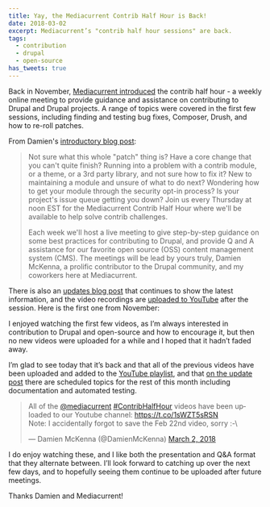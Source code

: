 ```yaml
---
title: Yay, the Mediacurrent Contrib Half Hour is Back!
date: 2018-03-02
excerpt: Mediacurrent’s "contrib half hour sessions" are back.
tags:
  - contribution
  - drupal
  - open-source
has_tweets: true
---
```


Back in November, [Mediacurrent introduced][1] the contrib half hour - a weekly
online meeting to provide guidance and assistance on contributing to Drupal and
Drupal projects. A range of topics were covered in the first few sessions,
including finding and testing bug fixes, Composer, Drush, and how to re-roll
patches.

From Damien's [introductory blog post][2]:

> Not sure what this whole "patch" thing is? Have a core change that you can't
> quite finish? Running into a problem with a contrib module, or a theme, or a
> 3rd party library, and not sure how to fix it? New to maintaining a module and
> unsure of what to do next? Wondering how to get your module through the
> security opt-in process? Is your project's issue queue getting you down? Join
> us every Thursday at noon EST for the Mediacurrent Contrib Half Hour where
> we'll be available to help solve contrib challenges.
>
> Each week we'll host a live meeting to give step-by-step guidance on some best
> practices for contributing to Drupal, and provide Q and A assistance for our
> favorite open source (OSS) content management system (CMS). The meetings will
> be lead by yours truly, Damien McKenna, a prolific contributor to the Drupal
> community, and my coworkers here at Mediacurrent.

There is also an [updates blog post][3] that continues to show the latest
information, and the video recordings are [uploaded to YouTube][0] after the
session. Here is the first one from November:

<!-- <div class="talk-video mb-4">
<iframe width="678" height="408" src="//www.youtube.com/embed/8xHE5y1rA1g" frameborder="0" allowfullscreen></iframe>
</div> -->

I enjoyed watching the first few videos, as I’m always interested in
contribution to Drupal and open-source and how to encourage it, but then no new
videos were uploaded for a while and I hoped that it hadn’t faded away.

I’m glad to see today that it’s back and that all of the previous videos have
been uploaded and added to the [YouTube playlist][0], and that [on the update
post][3] there are scheduled topics for the rest of this month including
documentation and automated testing.

<div class="mb-4">
<blockquote class="twitter-tweet" data-cards="hidden" data-lang="en"><p lang="en" dir="ltr">All of the <a href="https://twitter.com/mediacurrent?ref_src=twsrc%5Etfw">@mediacurrent</a> <a href="https://twitter.com/hashtag/ContribHalfHour?src=hash&amp;ref_src=twsrc%5Etfw">#ContribHalfHour</a> videos have been uploaded to our Youtube channel: <a href="https://t.co/1sWZT5sRSN">https://t.co/1sWZT5sRSN</a><br>Note: I accidentally forgot to save the Feb 22nd video, sorry :-\</p>&mdash; Damien McKenna (@DamienMcKenna) <a href="https://twitter.com/DamienMcKenna/status/969668677980315649?ref_src=twsrc%5Etfw">March 2, 2018</a></blockquote>
</div>

I do enjoy watching these, and I like both the presentation and Q&A format that
they alternate between. I’ll look forward to catching up over the next few days,
and to hopefully seeing them continue to be uploaded after future meetings.

Thanks Damien and Mediacurrent!

[0]: https://www.youtube.com/playlist?list=PLu-MxhbnjI9rHroPvZO5LEUhr58Yl0j_F
[1]:
  https://www.mediacurrent.com/blog/introducing-mediacurrent-contrib-half-hour
[2]:
  https://www.mediacurrent.com/blog/introducing-mediacurrent-contrib-half-hour
[3]:
  https://www.mediacurrent.com/blog/updates-mediacurrent-contrib-half-hour-weekly-meeting
